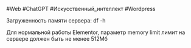 #Web #ChatGPT #Искусственный_интеллект #Wordpress 

Загруженность памяти сервера:
df -h


Для нормальной работы Elementor, параметр memory limit лимит на сервере должен быть не менее 512Мб